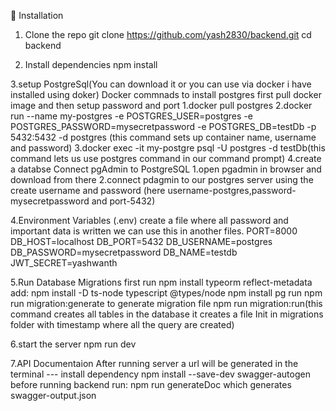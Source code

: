 🔧 Installation
1. Clone the repo
git clone https://github.com/yash2830/backend.git
cd backend

2. Install dependencies
npm install

3.setup PostgreSql(You can download it or you can use via docker i have installed using doker)
Docker commnads to install postgres
first pull docker image and then setup password and port 
1.docker pull postgres
2.docker run --name my-postgres -e POSTGRES_USER=postgres -e POSTGRES_PASSWORD=mysecretpassword -e POSTGRES_DB=testDb -p 5432:5432 -d postgres
(this command sets up container name, username and password)
3.docker exec -it my-postgre psql -U postgres -d testDb(this command lets us use postgres command in our command prompt)
4.create a databse 
Connect pgAdmin to PostgreSQL
1.open pgadmin in browser and download from there 
2.connect pdagmin to our postgres server using the create username and password
(here username-postgres,password-mysecretpassword and port-5432) 

4.Environment Variables (.env)
create a file where all password and important data is written we can use this in another files.
PORT=8000
DB_HOST=localhost
DB_PORT=5432
DB_USERNAME=postgres
DB_PASSWORD=mysecretpassword
DB_NAME=testdb
JWT_SECRET=yashwanth

5.Run Database Migrations
first run npm install typeorm reflect-metadata
add:
npm install -D ts-node typescript @types/node
npm install pg
run npm run migration:generate to generate migration file 
npm run migration:run(this command creates all tables in the database it creates a file Init in migrations folder with timestamp where all the query are created)

6.start the server 
npm run dev

7.API Documentaion 
After running server a url will be generated in the terminal
--- install dependency 
npm install --save-dev swagger-autogen
before running backend run:
npm run generateDoc which generates swagger-output.json 




